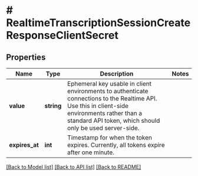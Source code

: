 # # RealtimeTranscriptionSessionCreateResponseClientSecret

## Properties

Name | Type | Description | Notes
------------ | ------------- | ------------- | -------------
**value** | **string** | Ephemeral key usable in client environments to authenticate connections to the Realtime API. Use this in client-side environments rather than a standard API token, which should only be used server-side. |
**expires_at** | **int** | Timestamp for when the token expires. Currently, all tokens expire after one minute. |

[[Back to Model list]](../../README.md#models) [[Back to API list]](../../README.md#endpoints) [[Back to README]](../../README.md)
